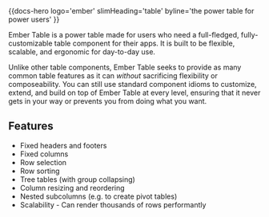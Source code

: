 <div class="docs-hero">
  {{docs-hero
    logo='ember'
    slimHeading='table'
    byline='the power table for power users'
  }}
</div>

Ember Table is a power table made for users who need a full-fledged,
fully-customizable table component for their apps. It is built to be flexible,
scalable, and ergonomic for day-to-day use.

Unlike other table components, Ember Table seeks to provide as many common table
features as it can _without_ sacrificing flexibility or composeability. You can
still use standard component idioms to customize, extend, and build on top of
Ember Table at every level, ensuring that it never gets in your way or prevents
you from doing what you want.

## Features

- Fixed headers and footers
- Fixed columns
- Row selection
- Row sorting
- Tree tables (with group collapsing)
- Column resizing and reordering
- Nested subcolumns (e.g. to create pivot tables)
- Scalability - Can render thousands of rows performantly
